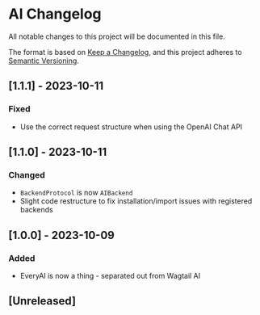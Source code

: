 # AI Changelog

All notable changes to this project will be documented in this file.

The format is based on [Keep a Changelog](https://keepachangelog.com/en/1.0.0/),
and this project adheres to [Semantic Versioning](https://semver.org/spec/v2.0.0.html).

## [1.1.1] - 2023-10-11

### Fixed

-   Use the correct request structure when using the OpenAI Chat API

## [1.1.0] - 2023-10-11

### Changed

-   `BackendProtocol` is now `AIBackend`
-   Slight code restructure to fix installation/import issues with registered backends

## [1.0.0] - 2023-10-09

### Added

-   EveryAI is now a thing - separated out from Wagtail AI

## [Unreleased]

<!-- TEMPLATE - keep below to copy for new releases -->
<!--


## [x.y.z] - YYYY-MM-DD

### Added

- ...

### Changed

- ...

### Removed

- ...

-->
